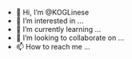 - 👋 Hi, I’m @KOGLinese
- 👀 I’m interested in ...
- 🌱 I’m currently learning ...
- 💞️ I’m looking to collaborate on ...
- 📫 How to reach me ...

<!---
KOGLinese/KOGLinese is a ✨ special ✨ repository because its `README.md` (this file) appears on your GitHub profile.
You can click the Preview link to take a look at your changes.
--->
